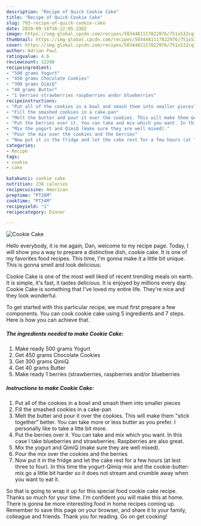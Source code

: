 ```yaml
---
description: "Recipe of Quick Cookie Cake"
title: "Recipe of Quick Cookie Cake"
slug: 793-recipe-of-quick-cookie-cake
date: 2020-09-16T16:12:05.236Z
image: https://img-global.cpcdn.com/recipes/5034481117822976/751x532cq70/cookie-cake-recipe-main-photo.jpg
thumbnail: https://img-global.cpcdn.com/recipes/5034481117822976/751x532cq70/cookie-cake-recipe-main-photo.jpg
cover: https://img-global.cpcdn.com/recipes/5034481117822976/751x532cq70/cookie-cake-recipe-main-photo.jpg
author: Adrian Paul
ratingvalue: 4.6
reviewcount: 12248
recipeingredient:
- "500 grams Yogurt"
- "450 grams Chocolate Cookies"
- "300 grams QimiQ"
- "40 grams Butter"
- "1 berries strawberries raspberries andor blueberries"
recipeinstructions:
- "Put all of the cookies in a bowl and smash them into smaller pieces"
- "Fill the smashed cookies in a cake-pan"
- "Melt the butter and pour it over the cookies. This will make them &#34;stick together&#34; better. You can take more or less butter as you prefer. I personally like to take a litte bit more."
- "Put the berries over it. You can take and mix which you want. In this case I take blueberries and strawberries. Raspberries are also great."
- "Mix the yogurt and QimiQ (make sure they are well mixed)."
- "Pour the mix over the cookies and the berries"
- "Now put it in the fridge and let the cake rest for a few hours (at lest three to four). In this time the yogurt-Qimiq-mix and the cookie-butter-mix go a little bit harder so it does not stream and crumble away when you want to eat it."
categories:
- Recipe
tags:
- cookie
- cake

katakunci: cookie cake 
nutrition: 238 calories
recipecuisine: American
preptime: "PT26M"
cooktime: "PT34M"
recipeyield: "1"
recipecategory: Dinner

---
```



![Cookie Cake](https://img-global.cpcdn.com/recipes/5034481117822976/751x532cq70/cookie-cake-recipe-main-photo.jpg)

Hello everybody, it is me again, Dan, welcome to my recipe page. Today, I will show you a way to prepare a distinctive dish, cookie cake. It is one of my favorites food recipes. This time, I'm gonna make it a little bit unique. This is gonna smell and look delicious.



Cookie Cake is one of the most well liked of recent trending meals on earth. It is simple, it's fast, it tastes delicious. It is enjoyed by millions every day. Cookie Cake is something that I've loved my entire life. They're nice and they look wonderful.


To get started with this particular recipe, we must first prepare a few components. You can cook cookie cake using 5 ingredients and 7 steps. Here is how you can achieve that.

<!--inarticleads1-->

##### The ingredients needed to make Cookie Cake:

1. Make ready 500 grams Yogurt
1. Get 450 grams Chocolate Cookies
1. Get 300 grams QimiQ
1. Get 40 grams Butter
1. Make ready 1 berries (strawberries, raspberries and/or blueberries




<!--inarticleads2-->

##### Instructions to make Cookie Cake:

1. Put all of the cookies in a bowl and smash them into smaller pieces
1. Fill the smashed cookies in a cake-pan
1. Melt the butter and pour it over the cookies. This will make them &#34;stick together&#34; better. You can take more or less butter as you prefer. I personally like to take a litte bit more.
1. Put the berries over it. You can take and mix which you want. In this case I take blueberries and strawberries. Raspberries are also great.
1. Mix the yogurt and QimiQ (make sure they are well mixed).
1. Pour the mix over the cookies and the berries
1. Now put it in the fridge and let the cake rest for a few hours (at lest three to four). In this time the yogurt-Qimiq-mix and the cookie-butter-mix go a little bit harder so it does not stream and crumble away when you want to eat it.




So that is going to wrap it up for this special food cookie cake recipe. Thanks so much for your time. I'm confident you will make this at home. There is gonna be more interesting food in home recipes coming up. Remember to save this page on your browser, and share it to your family, colleague and friends. Thank you for reading. Go on get cooking!
